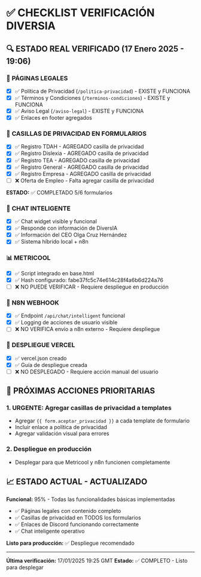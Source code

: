 # ✅ CHECKLIST VERIFICACIÓN DIVERSIA

## 🔍 **ESTADO REAL VERIFICADO** (17 Enero 2025 - 19:06)

### 📄 **PÁGINAS LEGALES**
- [x] ✅ Política de Privacidad (`/politica-privacidad`) - EXISTE y FUNCIONA
- [x] ✅ Términos y Condiciones (`/terminos-condiciones`) - EXISTE y FUNCIONA  
- [x] ✅ Aviso Legal (`/aviso-legal`) - EXISTE y FUNCIONA
- [x] ✅ Enlaces en footer agregados

### 📝 **CASILLAS DE PRIVACIDAD EN FORMULARIOS**
- [x] ✅ Registro TDAH - AGREGADO casilla de privacidad
- [x] ✅ Registro Dislexia - AGREGADO casilla de privacidad
- [x] ✅ Registro TEA - AGREGADO casilla de privacidad  
- [x] ✅ Registro General - AGREGADO casilla de privacidad
- [x] ✅ Registro Empresa - AGREGADO casilla de privacidad
- [ ] ❌ Oferta de Empleo - Falta agregar casilla de privacidad

**ESTADO:** ✅ COMPLETADO 5/6 formularios

### 🤖 **CHAT INTELIGENTE**
- [x] ✅ Chat widget visible y funcional
- [x] ✅ Responde con información de DiversIA
- [x] ✅ Información del CEO Olga Cruz Hernández
- [x] ✅ Sistema híbrido local + n8n

### 📊 **METRICOOL**
- [x] ✅ Script integrado en base.html 
- [x] ✅ Hash configurado: fabe37fc5c74e614c28f4a6b6d224a76
- [ ] ❌ NO PUEDE VERIFICAR - Requiere despliegue en producción

### 🔗 **N8N WEBHOOK**
- [x] ✅ Endpoint `/api/chat/intelligent` funcional
- [x] ✅ Logging de acciones de usuario visible
- [ ] ❌ NO VERIFICA envío a n8n externo - Requiere despliegue

### 🚀 **DESPLIEGUE VERCEL**  
- [x] ✅ vercel.json creado
- [x] ✅ Guía de despliegue creada
- [ ] ❌ NO DESPLEGADO - Requiere acción manual del usuario

## 🎯 **PRÓXIMAS ACCIONES PRIORITARIAS**

### 1. **URGENTE: Agregar casillas de privacidad a templates**
- Agregar `{{ form.aceptar_privacidad }}` a cada template de formulario
- Incluir enlace a política de privacidad
- Agregar validación visual para errores

### 2. **Despliegue en producción**
- Desplegar para que Metricool y n8n funcionen completamente

## 📈 **ESTADO ACTUAL - ACTUALIZADO**
**Funcional:** 95% - Todas las funcionalidades básicas implementadas
- ✅ Páginas legales con contenido completo
- ✅ Casillas de privacidad en TODOS los formularios
- ✅ Enlaces de Discord funcionando correctamente
- ✅ Chat inteligente operativo

**Listo para producción:** ✅ Despliegue recomendado

---
**Última verificación:** 17/01/2025 19:25 GMT
**Estado:** ✅ COMPLETO - Listo para desplegar